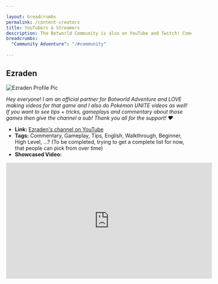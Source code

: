 ```yaml
---

layout: breadcrumbs
permalink: /content-creators
title: YouTubers & Streamers
description: The Botworld Community is also on YouTube and Twitch! Come and discover some of our most dedicated players, who share their Progress and Tips live or after some cool editing.
breadcrumbs:
  "Community Adventure": "/#community"
  
---
```



<div class="shuffle">

## Ezraden 

<div class="creator-intro">

![Ezraden Profile Pic](https://yt3.ggpht.com/KS77N1Vyiu5V2BJYemqxcD_up5IuhbRj-A30qub4Dl6MDkmgQvDlMGid3iP-ujPqP4-mBf7xnQ=s176-c-k-c0x00ffffff-no-rj)

*Hey everyone! I am an official partner for Botworld Adventure and LOVE making videos for that game and I also do Pokémon UNITE videos as well! If you want to see tips + tricks, gameplays and commentary about those games then give the channel a sub! Thank you all for the support! ❤️*

</div>

- **Link:** [Ezraden's channel on YouTube](https://www.youtube.com/channel/UCZCFOil-St2U3qbuukGQKBw)
- **Tags:** Commentary, Gameplay, Tips, English, Walkthrough, Beginner, High Level, ...? (To be completed, trying to get a complete list for now, that people can pick from over time)
- **Showcased Video:** 

<iframe width="560" height="315" src="https://www.youtube.com/embed/nuIZe3Q7zcw" title="YouTube video player" frameborder="0" allow="accelerometer; autoplay; clipboard-write; encrypted-media; gyroscope; picture-in-picture" allowfullscreen></iframe>

</div>

